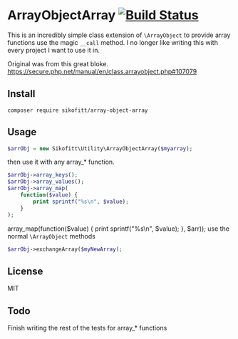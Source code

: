 # ArrayObjectArray [![Build Status](https://travis-ci.org/sikofitt/array-object-array.svg?branch=master)](https://travis-ci.org/sikofitt/array-object-array)

This is an incredibly simple class extension of `\ArrayObject` to provide
array functions use the magic `__call` method.  I no longer like writing this
with every project I want to use it in.

Original was from this great bloke.  https://secure.php.net/manual/en/class.arrayobject.php#107079
## Install

`composer require sikofitt/array-object-array`

## Usage
```php
$arrObj = new Sikofitt\Utility\ArrayObjectArray($myarray);
```
then use it with any array_* function.
```php
$arrObj->array_keys();
$arrObj->array_values();
$arrObj->array_map(
    function($value) { 
        print sprintf("%s\n", $value); 
    }
);
```
array_map(function($value) { 
print sprintf("%s\n", $value); }, $arr));
use the normal `\ArrayObject` methods
```php
$arrObj->exchangeArray($myNewArray);
```
## License
MIT

## Todo
Finish writing the rest of the tests for array_* functions

